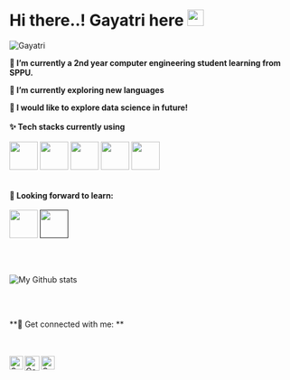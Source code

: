 
<h1> Hi there..!
  Gayatri here <img src="https://github.com/GayatriNimbolkar/Gayatri-Nimbolkar/blob/master/wave.gif" width="29px"> </h1>
<p align="left"> <img src=https://komarev.com/ghpvc/?username=Gayatri Nimbolkar alt=Gayatri Nimbolkar> </p>

**🔭 I’m currently a 2nd year computer engineering student learning from SPPU.**

**🔭 I’m currently exploring new languages**

**🌱 I would like to explore data science in future!**
<br>
<br>
**✨ Tech stacks currently using** <br>
<br>
<code><a href="https://www.python.org/" target="_blank"><img height="50" src="https://www.vectorlogo.zone/logos/python/python-ar21.svg"></a></code>
<code><a href="https://jupyter.org/" target="_blank"><img height="50" src="https://www.vectorlogo.zone/logos/jupyter/jupyter-ar21.svg"></a></code>
<code><a href="https://git-scm.com/" target="_blank"><img height="50" src="https://www.vectorlogo.zone/logos/git-scm/git-scm-ar21.svg"></a></code>
<code><a href="https://www.mysql.com/" target="_blank"><img height="50" src="https://www.vectorlogo.zone/logos/mysql/mysql-ar21.svg"></a></code>
<code><a href="https://cloud.google.com/" target="_blank"><img height="50" src="https://www.vectorlogo.zone/logos/google_cloud/google_cloud-ar21.svg"></a></code>
<br>
<br>
<br>
**🌱 Looking forward to learn:** <br>
<br>
<code><a href="https://www.javascript.com/" target="_blank"><img height="50" src="https://www.vectorlogo.zone/logos/javascript/javascript-ar21.svg"></a></code>
<code><a href="" target="_blank"><img height="50" src="https://www.vectorlogo.zone/logos/java/java-horizontal.svg"></a></code>

<br>
<br>

![My Github stats](https://github-readme-stats.vercel.app/api?username=GayatriNimbolkar&show_icons=true&hide_border=true)

<br>
<br>

**💬 Get connected with me: **

<br>
<br> 
  <a href="https://www.linkedin.com/in/gayatri-nimbolkar-8b8891212/" target="_blank">
   <img align="left" alt="Gayatri Nimbolkar | Linkedin" width="24px" src="https://github.com/GayatriNimbolkar/Gayatri-Nimbolkar/blob/master/Linkedin.svg" />
  </a>
  <a href="mailto:isha.gayatrinimbolkar2952@gmail.com" target="_blank">
    <img align="left" alt="Gayatri Nimbolkar | Gmail" width="26px" src="https://github.com/GayatriNimbolkar/Gayatri-Nimbolkar/blob/master/Gmail.svg" />
  </a>
  <a href="https://www.instagram.com/isha_gayatrinimbolkar/" target="_blank">
    <img align="left" alt="Gayatri Nimbolkar | Instagram" width="24px" src="https://github.com/GayatriNimbolkar/Gayatri-Nimbolkar/blob/master/Instagram.svg" />
  </a>


<!--
**Visitor Count :**
<br>

![Visitor Count](https://profile-counter.glitch.me/{GayatriNimbolkar}/count.svg) 
-->

